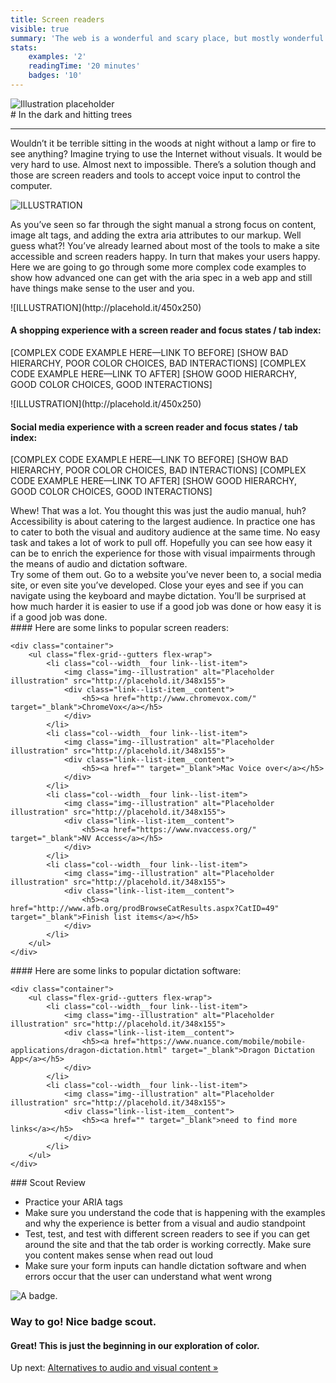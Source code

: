 ```yaml
---
title: Screen readers
visible: true
summary: 'The web is a wonderful and scary place, but mostly wonderful. The access to information is astounding but most of it, is only accessible to those who are without impairments. The following manuals within the online camp is to get you ready for the'
stats:
    examples: '2'
    readingTime: '20 minutes'
    badges: '10'
---
```

<section>
    <img src="/user/pages/03.sound/audio-hero-placeholder.png" alt="Illustration placeholder" />
</section>

<section>
<div class="container--content" markdown="1">
# In the dark and hitting trees

---

Wouldn’t it be terrible sitting in the woods at night without a lamp or fire to see anything? Imagine trying to use the Internet without visuals. It would be very hard to use.  Almost next to impossible. There’s a solution though and those are screen readers and tools to accept voice input to control the computer.

![ILLUSTRATION](http://placehold.it/450x250)

As you’ve seen so far through the sight manual a strong focus on content, image alt tags, and adding the extra aria attributes to our markup. Well guess what?! You’ve already learned about most of the tools to make a site accessible and screen readers happy. In turn that makes your users happy. Here we are going to go through some more complex code examples to show how advanced one can get with the aria spec in a web app and still have things make sense to the user and you.
</div>
</section>

<section>
<div class="container--content section--marg">
<div class="box purple stripe" markdown="1">
![ILLUSTRATION](http://placehold.it/450x250)

#### A shopping experience with a screen reader and focus states / tab index:

[COMPLEX CODE EXAMPLE HERE—LINK TO BEFORE]
[SHOW BAD HIERARCHY, POOR COLOR CHOICES, BAD INTERACTIONS]
[COMPLEX CODE EXAMPLE HERE—LINK TO AFTER]
[SHOW GOOD HIERARCHY, GOOD COLOR CHOICES, GOOD INTERACTIONS]
</div>
</div>
</section>

<section>
<div class="container--content section--marg">
<div class="box purple stripe" markdown="1">
![ILLUSTRATION](http://placehold.it/450x250)

#### Social media experience with a screen reader and focus states / tab index:

[COMPLEX CODE EXAMPLE HERE—LINK TO BEFORE]
[SHOW BAD HIERARCHY, POOR COLOR CHOICES, BAD INTERACTIONS]
[COMPLEX CODE EXAMPLE HERE—LINK TO AFTER]
[SHOW GOOD HIERARCHY, GOOD COLOR CHOICES, GOOD INTERACTIONS]
</div>
</div>
</section>

<section>
<div class="container--content" markdown="1">
Whew! That was a lot. You thought this was just the audio manual, huh? Accessibility is about catering to the largest audience. In practice one has to cater to both the visual and auditory audience at the same time. No easy task and takes a lot of work to pull off. Hopefully you can see how easy it can be to enrich the experience for those with visual impairments through the means of audio and dictation software.
</div>
</section>

<section>
<div class="container--content section--marg">
<div class="box purple stripe" markdown="1">
Try some of them out. Go to a website you’ve never been to, a social media site, or even site you’ve developed. Close your eyes and see if you can navigate using the keyboard and maybe dictation. You’ll be surprised at how much harder it is easier to use if a good job was done or how easy it is if a good job was done.
</div>
</div>
</section>

<section>
<div class="container--content" markdown="1">
#### Here are some links to popular screen readers:
</div>

    <div class="container">
        <ul class="flex-grid--gutters flex-wrap">
            <li class="col--width__four link--list-item">
                <img class="img--illustration" alt="Placeholder illustration" src="http://placehold.it/348x155">
                <div class="link--list-item__content">
                    <h5><a href="http://www.chromevox.com/" target="_blank">ChromeVox</a></h5>
                </div>
            </li>
            <li class="col--width__four link--list-item">
                <img class="img--illustration" alt="Placeholder illustration" src="http://placehold.it/348x155">
                <div class="link--list-item__content">
                    <h5><a href="" target="_blank">Mac Voice over</a></h5>
                </div>
            </li>
            <li class="col--width__four link--list-item">
                <img class="img--illustration" alt="Placeholder illustration" src="http://placehold.it/348x155">
                <div class="link--list-item__content">
                    <h5><a href="https://www.nvaccess.org/" target="_blank">NV Access</a></h5>
                </div>
            </li>
            <li class="col--width__four link--list-item">
                <img class="img--illustration" alt="Placeholder illustration" src="http://placehold.it/348x155">
                <div class="link--list-item__content">
                    <h5><a href="http://www.afb.org/prodBrowseCatResults.aspx?CatID=49" target="_blank">Finish list items</a></h5>
                </div>
            </li>
        </ul>
    </div>
</section>

<section>
<div class="container--content" markdown="1">
#### Here are some links to popular dictation software:
</div>

    <div class="container">
        <ul class="flex-grid--gutters flex-wrap">
            <li class="col--width__four link--list-item">
                <img class="img--illustration" alt="Placeholder illustration" src="http://placehold.it/348x155">
                <div class="link--list-item__content">
                    <h5><a href="https://www.nuance.com/mobile/mobile-applications/dragon-dictation.html" target="_blank">Dragon Dictation App</a></h5>
                </div>
            </li>
            <li class="col--width__four link--list-item">
                <img class="img--illustration" alt="Placeholder illustration" src="http://placehold.it/348x155">
                <div class="link--list-item__content">
                    <h5><a href="" target="_blank">need to find more links</a></h5>
                </div>
            </li>
        </ul>
    </div>
</section>

<section>
<div class="container--content" markdown="1">
### Scout Review

* Practice your ARIA tags
* Make sure you understand the code that is happening with the examples and why the experience is better from a visual and audio standpoint
* Test, test, and test with different screen readers to see if you can get around the site and that the tab order is working correctly. Make sure you content makes sense when read out loud
* Make sure your form inputs can handle dictation software and when errors occur that the user can understand what went wrong
</div>
</section>

<section class="section--badge-cta section--badge-cta__yellow mt--60">
    <div class="container">
        <div class="flex-grid--gutters">
            <div class="col--width__four">
                <div class="badge--box">
                    <img class="img--badge" alt="A badge." src="/user/pages/01.home/badge-star-holder.png">
                </div>
            </div>
            <div class="col--width__eight">
                <h3>Way to go! Nice badge scout.</h3>
                <h4>Great! This is just the beginning in our exploration of color.</h4>
                <span>Up next: </span><a href="/">Alternatives to audio and visual content &raquo;</a>
            </div>
        </div>
    </div>
</section>
